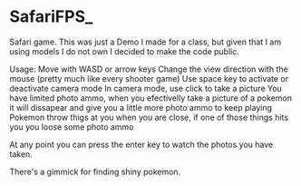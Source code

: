 # SafariFPS_

Safari game. This was just a Demo I made for a class, but given that I am using models I do not own I decided to make the code public.

Usage: 
Move with WASD or arrow keys
Change the view direction with the mouse (pretty much like every shooter game)
Use space key to activate or deactivate camera mode
In camera mode, use click to take a picture
You have limited photo ammo, when you efectivelly take a picture of a pokemon it will dissapear and give you a little more photo ammo to keep playing
Pokemon throw thigs at you when you are close, if one of those things hits you you loose some photo ammo

At any point you can press the enter key to watch the photos you have taken.

There's a gimmick for finding shiny pokemon.
